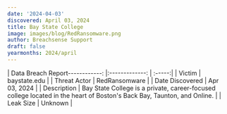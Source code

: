 ```yaml
---
date: '2024-04-03'
discovered: April 03, 2024
title: Bay State College
image: images/blog/RedRansomware.png
author: Breachsense Support
draft: false
yearmonths: 2024/april
---
```


| Data Breach Report------------:     |:-------------:    | :-----:|
| Victim      | baystate.edu      | 
| Threat Actor      | RedRansomware      | 
| Date Discovered      | Apr 03, 2024      | 
| Description      | Bay State College is a private, career-focused college located in the heart of Boston's Back Bay, Taunton, and Online.      | 
| Leak Size      | Unknown      | 

